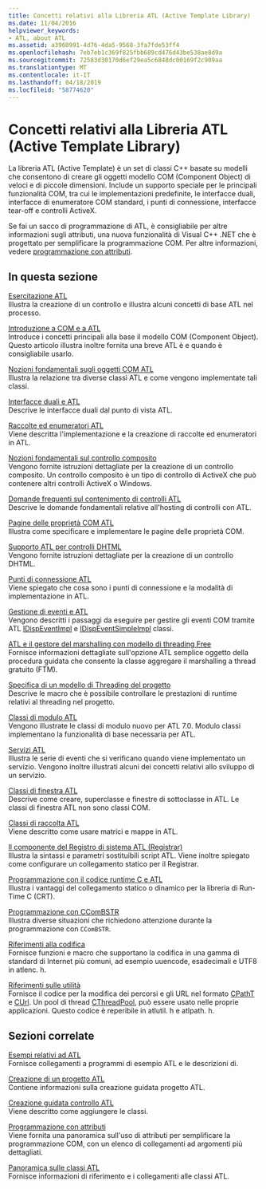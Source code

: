 ```yaml
---
title: Concetti relativi alla Libreria ATL (Active Template Library)
ms.date: 11/04/2016
helpviewer_keywords:
- ATL, about ATL
ms.assetid: a3960991-4d76-4da5-9568-3fa7fde53ff4
ms.openlocfilehash: 7eb7eb1c369f825fbb689cd476d43be538ae8d9a
ms.sourcegitcommit: 72583d30170d6ef29ea5c6848dc00169f2c909aa
ms.translationtype: MT
ms.contentlocale: it-IT
ms.lasthandoff: 04/18/2019
ms.locfileid: "58774620"
---
```

# <a name="active-template-library-atl-concepts"></a>Concetti relativi alla Libreria ATL (Active Template Library)

La libreria ATL (Active Template) è un set di classi C++ basate su modelli che consentono di creare gli oggetti modello COM (Component Object) di veloci e di piccole dimensioni. Include un supporto speciale per le principali funzionalità COM, tra cui le implementazioni predefinite, le interfacce duali, interfacce di enumeratore COM standard, i punti di connessione, interfacce tear-off e controlli ActiveX.

Se fai un sacco di programmazione di ATL, è consigliabile per altre informazioni sugli attributi, una nuova funzionalità di Visual C++ .NET che è progettato per semplificare la programmazione COM. Per altre informazioni, vedere [programmazione con attributi](../windows/attributed-programming-concepts.md).

## <a name="in-this-section"></a>In questa sezione

[Esercitazione ATL](../atl/active-template-library-atl-tutorial.md)<br/>
Illustra la creazione di un controllo e illustra alcuni concetti di base ATL nel processo.

[Introduzione a COM e a ATL](../atl/introduction-to-com-and-atl.md)<br/>
Introduce i concetti principali alla base il modello COM (Component Object). Questo articolo illustra inoltre fornita una breve ATL è e quando è consigliabile usarlo.

[Nozioni fondamentali sugli oggetti COM ATL](../atl/fundamentals-of-atl-com-objects.md)<br/>
Illustra la relazione tra diverse classi ATL e come vengono implementate tali classi.

[Interfacce duali e ATL](../atl/dual-interfaces-and-atl.md)<br/>
Descrive le interfacce duali dal punto di vista ATL.

[Raccolte ed enumeratori ATL](../atl/atl-collections-and-enumerators.md)<br/>
Viene descritta l'implementazione e la creazione di raccolte ed enumeratori in ATL.

[Nozioni fondamentali sul controllo composito](../atl/atl-composite-control-fundamentals.md)<br/>
Vengono fornite istruzioni dettagliate per la creazione di un controllo composito. Un controllo composito è un tipo di controllo di ActiveX che può contenere altri controlli ActiveX o Windows.

[Domande frequenti sul contenimento di controlli ATL](../atl/atl-control-containment-faq.md)<br/>
Descrive le domande fondamentali relative all'hosting di controlli con ATL.

[Pagine delle proprietà COM ATL](../atl/atl-com-property-pages.md)<br/>
Illustra come specificare e implementare le pagine delle proprietà COM.

[Supporto ATL per controlli DHTML](../atl/atl-support-for-dhtml-controls.md)<br/>
Vengono fornite istruzioni dettagliate per la creazione di un controllo DHTML.

[Punti di connessione ATL](../atl/atl-connection-points.md)<br/>
Viene spiegato che cosa sono i punti di connessione e la modalità di implementazione in ATL.

[Gestione di eventi e ATL](../atl/event-handling-and-atl.md)<br/>
Vengono descritti i passaggi da eseguire per gestire gli eventi COM tramite ATL [IDispEventImpl](../atl/reference/idispeventimpl-class.md) e [IDispEventSimpleImpl](../atl/reference/idispeventsimpleimpl-class.md) classi.

[ATL e il gestore del marshalling con modello di threading Free](../atl/atl-and-the-free-threaded-marshaler.md)<br/>
Fornisce informazioni dettagliate sull'opzione ATL semplice oggetto della procedura guidata che consente la classe aggregare il marshalling a thread gratuito (FTM).

[Specifica di un modello di Threading del progetto](../atl/specifying-the-threading-model-for-a-project-atl.md)<br/>
Descrive le macro che è possibile controllare le prestazioni di runtime relativi al threading nel progetto.

[Classi di modulo ATL](../atl/atl-module-classes.md)<br/>
Vengono illustrate le classi di modulo nuovo per ATL 7.0. Modulo classi implementano la funzionalità di base necessaria per ATL.

[Servizi ATL](../atl/atl-services.md)<br/>
Illustra le serie di eventi che si verificano quando viene implementato un servizio. Vengono inoltre illustrati alcuni dei concetti relativi allo sviluppo di un servizio.

[Classi di finestra ATL](../atl/atl-window-classes.md)<br/>
Descrive come creare, superclasse e finestre di sottoclasse in ATL. Le classi di finestra ATL non sono classi COM.

[Classi di raccolta ATL](../atl/atl-collection-classes.md)<br/>
Viene descritto come usare matrici e mappe in ATL.

[Il componente del Registro di sistema ATL (Registrar)](../atl/atl-registry-component-registrar.md)<br/>
Illustra la sintassi e parametri sostituibili script ATL. Viene inoltre spiegato come configurare un collegamento statico per il Registrar.

[Programmazione con il codice runtime C e ATL](../atl/programming-with-atl-and-c-run-time-code.md)<br/>
Illustra i vantaggi del collegamento statico o dinamico per la libreria di Run-Time C (CRT).

[Programmazione con CComBSTR](../atl/programming-with-ccombstr-atl.md)<br/>
Illustra diverse situazioni che richiedono attenzione durante la programmazione con `CComBSTR`.

[Riferimenti alla codifica](../atl/atl-encoding-reference.md)<br/>
Fornisce funzioni e macro che supportano la codifica in una gamma di standard di Internet più comuni, ad esempio uuencode, esadecimali e UTF8 in atlenc. h.

[Riferimenti sulle utilità](../atl/atl-utilities-reference.md)<br/>
Fornisce il codice per la modifica dei percorsi e gli URL nel formato [CPathT](../atl/reference/cpatht-class.md) e [CUrl](../atl/reference/curl-class.md). Un pool di thread [CThreadPool](../atl/reference/cthreadpool-class.md), può essere usato nelle proprie applicazioni. Questo codice è reperibile in atlutil. h e atlpath. h.

## <a name="related-sections"></a>Sezioni correlate

[Esempi relativi ad ATL](../overview/visual-cpp-samples.md)<br/>
Fornisce collegamenti a programmi di esempio ATL e le descrizioni di.

[Creazione di un progetto ATL](../atl/reference/creating-an-atl-project.md)<br/>
Contiene informazioni sulla creazione guidata progetto ATL.

[Creazione guidata controllo ATL](../atl/reference/atl-control-wizard.md)<br/>
Viene descritto come aggiungere le classi.

[Programmazione con attributi](../windows/attributed-programming-concepts.md)<br/>
Viene fornita una panoramica sull'uso di attributi per semplificare la programmazione COM, con un elenco di collegamenti ad argomenti più dettagliati.

[Panoramica sulle classi ATL](../atl/atl-class-overview.md)<br/>
Fornisce informazioni di riferimento e i collegamenti alle classi ATL.
